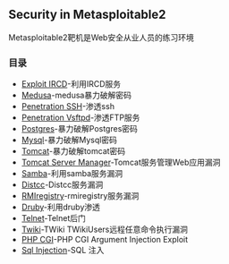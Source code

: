 ## Security in Metasploitable2
Metasploitable2靶机是Web安全从业人员的练习环境

### 目录

- [Exploit IRCD](Linux-Ubuntu8.04-ircd-exploit.md)-利用IRCD服务
- [Medusa](Linux-Ubuntu8.04-violence-ssh.md)-medusa暴力破解密码
- [Penetration SSH](Linux-Ubuntu8.04-penetration-ssh.md)-渗透ssh
- [Penetration Vsftpd](Linux-Ubuntu8.04-penetration-ftp.md)-渗透FTP服务
- [Postgres](Linux-Ubuntu8.04-Postgres-weakPasswd.md)-暴力破解Postgres密码
- [Mysql](Linux-Ubuntu8.04-Mysql-weakPasswd.md)-暴力破解Mysql密码
- [Tomcat](Linux-Ubuntu8.04-Tomcat-weakPasswd.md)-暴力破解tomcat密码
- [Tomcat Server Manager](Linux-Ubuntu8.04-Tomcat-manager.md)-Tomcat服务管理Web应用漏洞
- [Samba](Linux-Ubuntu8.04-Samba.md)-利用samba服务漏洞
- [Distcc](Linux-Ubuntu8.04-Distcc.md)-Distcc服务漏洞
- [RMIregistry](Linux-Ubuntu8.04-rmiregistry.md)-rmiregistry服务漏洞
- [Druby](Linux-Ubuntu8.04-druby.md)-利用druby渗透  
- [Telnet](Linux-Ubuntu8.04-telnet.md)-Telnet后门
- [Twiki](Linux-Ubuntu8.04-twiki-TWikiUsers.md)-TWiki TWikiUsers远程任意命令执行漏洞
- [PHP CGI](Linux-Ubuntu8.04-php-cgi.md)-PHP CGI Argument Injection Exploit
- [Sql Injection](Linux-Ubuntu8.04-sql-injection.md)-SQL 注入
